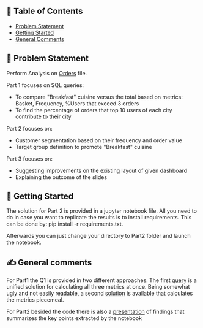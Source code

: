 ## 📝 Table of Contents
- [Problem Statement](#problem_statement)
- [Getting Started](#getting_started)
- [General Comments](#general_comments)

## 🧐 Problem Statement <a name = "problem_statement"></a>
Perform Analysis on [Orders](https://github.com/konschri/ef_assessement/blob/main/Part2/orders.csv) file.
  
Part 1 focuses on SQL queries:  
- To compare "Breakfast" cuisine versus the total based on metrics: Basket, Frequency, %Users that exceed 3 orders
- To find the percentage of orders that top 10 users of each city contribute to their city  

Part 2 focuses on:  
- Customer segmentation based on their frequency and order value
- Target group definition to promote "Breakfast" cuisine

Part 3 focuses on:  
- Suggesting improvements on the existing layout of given dashboard
- Explaining the outcome of the slides

## 🏁 Getting Started <a name = "getting_started"></a>
The solution for Part 2 is provided in a jupyter notebook file.
All you need to do in case you want to replicate the results is to install requirements. This can be done by:
pip install -r requirements.txt. 

Afterwards you can just change your directory to Part2 folder and launch the notebook.

## ✍️ General comments <a name = "general_comments"></a>
For Part1 the Q1 is provided in two different approaches. The first [query](https://github.com/konschri/ef_assessement/blob/main/Part1/efood_Q1.sql)
is a unified solution for calculating all three metrics at once. Being somewhat ugly and not easily readable, 
a second [solution](https://github.com/konschri/ef_assessement/blob/main/Part1/efood_Q1_split.sql)
is available that calculates the metrics piecemeal.

For Part2 besided the code there is also a [presentation](https://github.com/konschri/ef_assessement/blob/main/Part2/E-food%20Insights%20Analyst%20Exercise.pptx) of findings 
that summarizes the key points extracted by the notebook
